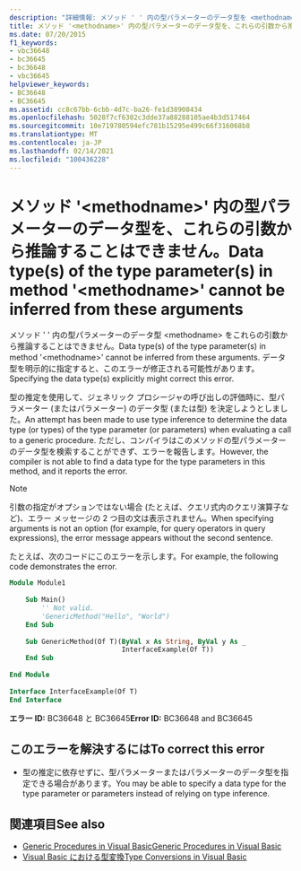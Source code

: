 ```yaml
---
description: "詳細情報: メソッド ' ' 内の型パラメーターのデータ型を <methodname> これらの引数から推論することはできません"
title: メソッド '<methodname>' 内の型パラメーターのデータ型を、これらの引数から推論することはできません。
ms.date: 07/20/2015
f1_keywords:
- vbc36648
- bc36645
- bc36648
- vbc36645
helpviewer_keywords:
- BC36648
- BC36645
ms.assetid: cc8c67bb-6cbb-4d7c-ba26-fe1d38908434
ms.openlocfilehash: 5028f7cf6302c3dde37a88288105ae4b3d517464
ms.sourcegitcommit: 10e719780594efc781b15295e499c66f316068b8
ms.translationtype: MT
ms.contentlocale: ja-JP
ms.lasthandoff: 02/14/2021
ms.locfileid: "100436228"
---
```

# <a name="data-types-of-the-type-parameters-in-method-methodname-cannot-be-inferred-from-these-arguments"></a><span data-ttu-id="6827b-103">メソッド '\<methodname>' 内の型パラメーターのデータ型を、これらの引数から推論することはできません。</span><span class="sxs-lookup"><span data-stu-id="6827b-103">Data type(s) of the type parameter(s) in method '\<methodname>' cannot be inferred from these arguments</span></span>

<span data-ttu-id="6827b-104">メソッド ' ' 内の型パラメーターのデータ型 \<methodname> をこれらの引数から推論することはできません。</span><span class="sxs-lookup"><span data-stu-id="6827b-104">Data type(s) of the type parameter(s) in method '\<methodname>' cannot be inferred from these arguments.</span></span> <span data-ttu-id="6827b-105">データ型を明示的に指定すると、このエラーが修正される可能性があります。</span><span class="sxs-lookup"><span data-stu-id="6827b-105">Specifying the data type(s) explicitly might correct this error.</span></span>  
  
 <span data-ttu-id="6827b-106">型の推定を使用して、ジェネリック プロシージャの呼び出しの評価時に、型パラメーター (またはパラメーター) のデータ型 (または型) を決定しようとしました。</span><span class="sxs-lookup"><span data-stu-id="6827b-106">An attempt has been made to use type inference to determine the data type (or types) of the type parameter (or parameters) when evaluating a call to a generic procedure.</span></span> <span data-ttu-id="6827b-107">ただし、コンパイラはこのメソッドの型パラメーターのデータ型を検索することができず、エラーを報告します。</span><span class="sxs-lookup"><span data-stu-id="6827b-107">However, the compiler is not able to find a data type for the type parameters in this method, and it reports the error.</span></span>  
  
> [!NOTE]
> <span data-ttu-id="6827b-108">引数の指定がオプションではない場合 (たとえば、クエリ式内のクエリ演算子など)、エラー メッセージの 2 つ目の文は表示されません。</span><span class="sxs-lookup"><span data-stu-id="6827b-108">When specifying arguments is not an option (for example, for query operators in query expressions), the error message appears without the second sentence.</span></span>  
  
 <span data-ttu-id="6827b-109">たとえば、次のコードにこのエラーを示します。</span><span class="sxs-lookup"><span data-stu-id="6827b-109">For example, the following code demonstrates the error.</span></span>  
  
```vb  
Module Module1  
  
    Sub Main()  
        '' Not valid.  
        'GenericMethod("Hello", "World")  
    End Sub  
  
    Sub GenericMethod(Of T)(ByVal x As String, ByVal y As _  
                            InterfaceExample(Of T))  
    End Sub  
  
End Module  
  
Interface InterfaceExample(Of T)  
End Interface  
```  
  
 <span data-ttu-id="6827b-110">**エラー ID:** BC36648 と BC36645</span><span class="sxs-lookup"><span data-stu-id="6827b-110">**Error ID:** BC36648 and BC36645</span></span>  
  
## <a name="to-correct-this-error"></a><span data-ttu-id="6827b-111">このエラーを解決するには</span><span class="sxs-lookup"><span data-stu-id="6827b-111">To correct this error</span></span>  
  
- <span data-ttu-id="6827b-112">型の推定に依存せずに、型パラメーターまたはパラメーターのデータ型を指定できる場合があります。</span><span class="sxs-lookup"><span data-stu-id="6827b-112">You may be able to specify a data type for the type parameter or parameters instead of relying on type inference.</span></span>  
  
## <a name="see-also"></a><span data-ttu-id="6827b-113">関連項目</span><span class="sxs-lookup"><span data-stu-id="6827b-113">See also</span></span>

- [<span data-ttu-id="6827b-114">Generic Procedures in Visual Basic</span><span class="sxs-lookup"><span data-stu-id="6827b-114">Generic Procedures in Visual Basic</span></span>](../programming-guide/language-features/data-types/generic-procedures.md)
- [<span data-ttu-id="6827b-115">Visual Basic における型変換</span><span class="sxs-lookup"><span data-stu-id="6827b-115">Type Conversions in Visual Basic</span></span>](../programming-guide/language-features/data-types/type-conversions.md)
